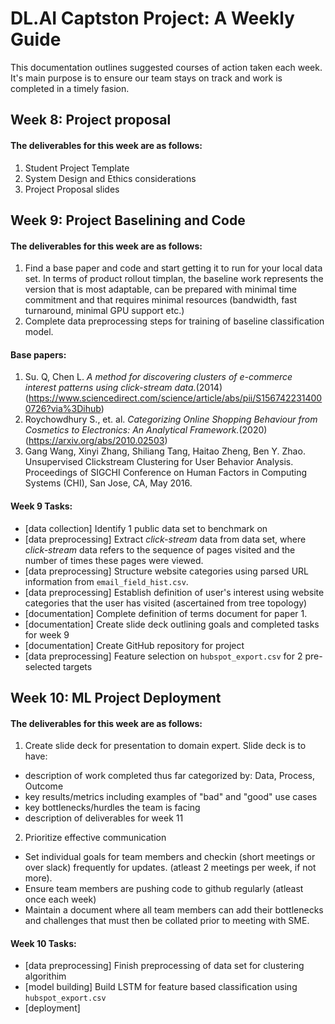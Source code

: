 # DL.AI Captston Project: A Weekly Guide
This documentation outlines suggested courses of action taken each week. It's main purpose is to ensure our team stays on track 
and work is completed in a timely fasion.

## Week 8: Project proposal ##
#### The deliverables for this week are as follows: ####
1. Student Project Template
2. System Design and Ethics considerations
3. Project Proposal slides

## Week 9: Project Baselining and Code ##
#### The deliverables for this week are as follows: #### 
1. Find a base paper and code and start getting it to run for your local data set. In terms of product rollout timplan, the baseline work represents 
the version that is most adaptable, can be prepared with minimal time commitment and that requires minimal resources (bandwidth, fast turnaround, minimal GPU support etc.)
2. Complete data preprocessing steps for training of baseline classification model. 

#### Base papers: #### 
1. Su. Q, Chen L. *A method for discovering clusters of e-commerce interest patterns using click-stream data.*(2014)(https://www.sciencedirect.com/science/article/abs/pii/S1567422314000726?via%3Dihub)
2. Roychowdhury S., et. al. *Categorizing Online Shopping Behaviour from Cosmetics to Electronics: An Analytical Framework.*(2020)(https://arxiv.org/abs/2010.02503)
3. Gang Wang, Xinyi Zhang, Shiliang Tang, Haitao Zheng, Ben Y. Zhao. Unsupervised Clickstream Clustering for User Behavior Analysis. Proceedings of SIGCHI Conference on Human Factors in Computing Systems (CHI), San Jose, CA, May 2016.

#### Week 9 Tasks: ####
* [data collection] Identify 1 public data set to benchmark on
* [data preprocessing] Extract *click-stream* data from data set, where *click-stream* data refers to the sequence of pages visited and the number of times these pages were viewed.
* [data preprocessing] Structure website categories using parsed URL information from `email_field_hist.csv`.
* [data preprocessing] Establish definition of user's interest using website categories that the user has visited (ascertained from tree topology) 
* [documentation] Complete definition of terms document for paper 1.
* [documentation] Create slide deck outlining goals and completed tasks for week 9
* [documentation] Create GitHub repository for project 
* [data preprocessing] Feature selection on `hubspot_export.csv` for 2 pre-selected targets


## Week 10: ML Project Deployment ##
#### The deliverables for this week are as follows: ####
1. Create slide deck for presentation to domain expert. Slide deck is to have: 
- description of work completed thus far categorized by: Data, Process, Outcome
- key results/metrics including examples of "bad" and "good" use cases
- key bottlenecks/hurdles the team is facing
- description of deliverables for week 11
2. Prioritize effective communication
- Set individual goals for team members and checkin (short meetings or over slack) frequently for updates. (atleast 2 meetings per week, if not more).
- Ensure team members are pushing code to github regularly (atleast once each week)
- Maintain a document where all team members can add their bottlenecks and challenges that must then be collated prior to meeting with SME.

#### Week 10 Tasks: ####
* [data preprocessing] Finish preprocessing of data set for clustering algorithim
* [model building] Build LSTM for feature based classification using `hubspot_export.csv`
* [deployment]
